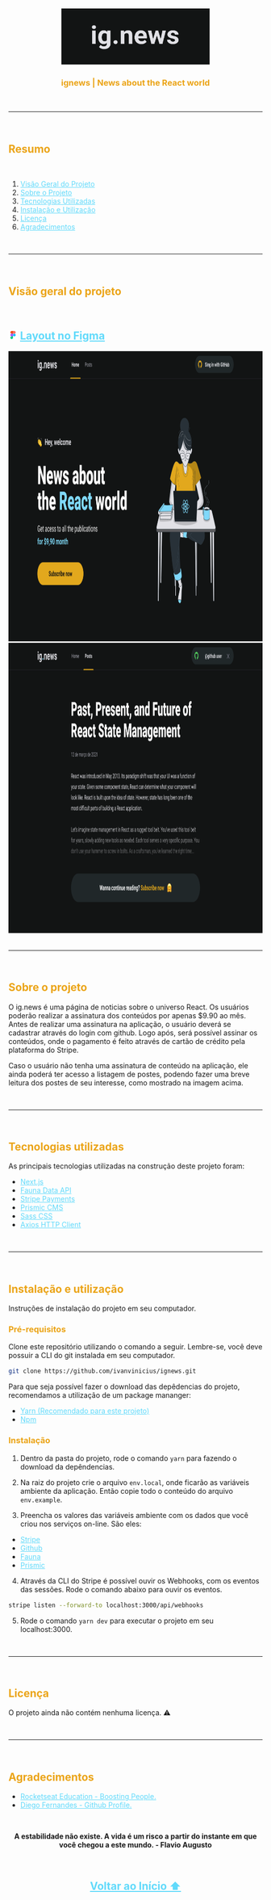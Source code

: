 <style>
  :root {
  --cyan-500: #61DAFB;
  --yellow-500: #EBA417;
  }

  a { 
    color: var(--cyan-500); 
    transition: all 0.2s;
  }

  a:hover { 
    filter: brightness(0.7);
    color: var(--cyan-500); 
    text-decoration: none
  }  

  h1, h2, h3, h4, h5 {
    color: var(--yellow-500); 
  }

  strong {
    display: block;
  }

</style>

<div id="top"></div>
<br/>
<br/>
<div align="center">
  <div>
    <img src="github/images/ignews-logo.png" alt="Logo" width="294" height="111">
  </div>
  <h3 align="center">ignews | News about the React world</h3>
</div>

<br/>

---

<br/>

## Resumo
  <br/>
  <ol>
    <li><a href="#visão-geral-do-projeto">Visão Geral do Projeto</a></li>
    <li><a href="#sobre-o-projeto">Sobre o Projeto</a></li>
    <li><a href="#tecnologias-utilizadas">Tecnologias Utilizadas</a></li>
    <li><a href="#instalação-e-utilização">Instalação e Utilização</a></li>
    <li><a href="#licença">Licença</a></li>
    <li><a href="#agradecimentos">Agradecimentos</a></li>
  </ol>

<br/>

---

<br/>

## Visão geral do projeto

<div>
  <br/>
  <h2 >
    <img src="github/images/figma-logo.png" alt="Logo" width="18" height="18">
    <a href="https://www.figma.com/file/gl0fHkQgvaUfXNjuwGtDDs/ig.news?node-id=1%3A2">Layout no Figma</a>
  </h2>
</div>

<div align="center">
  <img src="github/images/ignews-home.png" alt="Logo" width="1012" height="575">  
  <img src="github/images/ignews-preview.png" alt="Logo" width="1012" height="575">  
</div>

<br/>

---

<br/>

## Sobre o projeto

O ig.news é uma página de noticias sobre o universo React. Os usuários poderão realizar a assinatura dos conteúdos por apenas $9.90 ao mês. Antes de realizar uma assinatura na aplicação, o usuário deverá se cadastrar através do login com github. Logo após, será possível assinar os conteúdos, onde o pagamento é feito através de cartão de crédito pela plataforma do Stripe.

Caso o usuário não tenha uma assinatura de conteúdo na aplicação, ele ainda poderá ter acesso a listagem de postes, podendo fazer uma breve leitura dos postes de seu interesse, como mostrado na imagem acima.

<br/>

---

<br/>

## Tecnologias utilizadas

As principais tecnologias utilizadas na construção deste projeto foram: 

* [Next.js](https://nextjs.org/)
* [Fauna Data API](https://fauna.com/)
* [Stripe Payments](https://stripe.com/en-br)
* [Prismic CMS](https://prismic.io/)
* [Sass CSS](https://sass-lang.com/)
* [Axios HTTP Client](https://axios-http.com/docs/intro)

<br/>

---

<br/>

## Instalação e utilização

Instruções de instalação do projeto em seu computador.

### Pré-requisitos

Clone este repositório utilizando o comando a seguir. Lembre-se, você deve possuir a CLI do git instalada em seu computador.

```sh
git clone https://github.com/ivanvinicius/ignews.git
```

Para que seja possível fazer o download das depêdencias do projeto, recomendamos a utilização de um package mananger:

* [Yarn (Recomendado para este projeto)](https://classic.yarnpkg.com/lang/en/docs/install/#debian-stable)
* [Npm](https://nodejs.org/en/)
  

### Instalação

1. Dentro da pasta do projeto, rode o comando ```yarn``` para fazendo o download da depêndencias.

2. Na raiz do projeto crie o arquivo ```env.local```, onde ficarão as variáveis ambiente da aplicação. Então copie todo o conteúdo do arquivo ```env.example```.

3. Preencha os valores das variáveis ambiente com os dados que você criou nos serviços on-line. São eles:

* [Stripe](https://dashboard.stripe.com/)
* [Github](ttps://github.com)
* [Fauna](https://fauna.com/)
* [Prismic](https://prismic.io/)

4. Através da CLI do Stripe é possível ouvir os Webhooks, com os eventos das sessões. Rode o comando abaixo para ouvir os eventos.
  
```sh
stripe listen --forward-to localhost:3000/api/webhooks
``` 

5. Rode o comando ```yarn dev``` para executar o projeto em seu localhost:3000.


<br/>

---

<br/>

## Licença

 O projeto ainda não contém nenhuma licença. ⚠️

<br/>

---

<br/>

## Agradecimentos

* [Rocketseat Education - Boosting People.](https://www.rocketseat.com.br/)
* [Diego Fernandes - Github Profile.](https://github.com/diego3g/)

<br/>

<strong align="center">A estabilidade não existe. A vida é um risco a partir do instante em que você chegou a este mundo. - Flavio Augusto</strong>

<br/>

<h2 align="center"><a href="#top">Voltar ao Início ⬆</a></h2>
